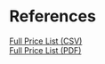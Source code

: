 # References

[Full Price List (CSV)](https://www.encompasshealth.com/-/media/healthsouth/project/healthsouth/files/financial-assistance/2018-price-list-csv/030171_price-transparency-file-revise.csv?la=en&hash=795CBDF9B1E3C9A72044957DE60560BC893DA13C)  
[Full Price List (PDF)](https://www.encompasshealth.com/-/media/healthsouth/project/healthsouth/files/financial-assistance/2018-price-list/030171_price-transparency-file-revise.pdf)  